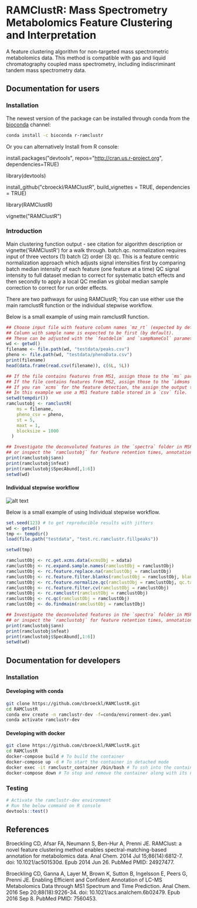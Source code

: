 # RAMClustR: Mass Spectrometry Metabolomics Feature Clustering and Interpretation
A feature clustering algorithm for non-targeted mass spectrometric metabolomics data. This method is compatible with gas and liquid chromatography coupled mass spectrometry, including indiscriminant tandem mass spectrometry data.

## Documentation for users

### Installation
The newest version of the package can be installed through conda from the [bioconda](https://anaconda.org/bioconda/r-ramclustr) channel:

```bash
conda install -c bioconda r-ramclustr
```

Or you can alternatively Install from R console:

install.packages("devtools", repos="http://cran.us.r-project.org", dependencies=TRUE)

library(devtools)

install_github("cbroeckl/RAMClustR", build_vignettes = TRUE, dependencies = TRUE)

library(RAMClustR)

vignette("RAMClustR")

### Introduction
Main clustering function output - see citation for algorithm description or vignette('RAMClustR') for a walk through. batch.qc. normalization requires input of three vectors (1) batch (2) order (3) qc. This is a feature centric normalization approach which adjusts signal intensities first by comparing batch median intensity of each feature (one feature at a time) QC signal intensity to full dataset median to correct for systematic batch effects and then secondly to apply a local QC median vs global median sample correction to correct for run order effects.

There are two pathways for using RAMClustR; You can use either use the main ramclustR function or the individual stepwise workflow. 

Below is a small example of using main ramclustR function.
```R
## Choose input file with feature column names `mz_rt` (expected by default).
## Column with sample name is expected to be first (by default).
## These can be adjusted with the `featdelim` and `sampNameCol` parameters.
wd <- getwd()
filename <- file.path(wd, "testdata/peaks.csv")
pheno <- file.path(wd, "testdata/phenoData.csv") 
print(filename)
head(data.frame(read.csv(filename)), c(6L, 5L))

## If the file contains features from MS1, assign those to the `ms` parameter.
## If the file contains features from MS2, assign those to the `idmsms` parameter.
## If you ran `xcms` for the feature detection, the assign the output to the `xcmsObj` parameter.
## In this example we use a MS1 feature table stored in a `csv` file.
setwd(tempdir())
ramclustobj <- ramclustR(
    ms = filename,
    pheno_csv = pheno,
    st = 5,
    maxt = 1,
    blocksize = 1000
  )

## Investigate the deconvoluted features in the `spectra` folder in MSP format
## or inspect the `ramclustobj` for feature retention times, annotations etc.
print(ramclustobj$ann)
print(ramclustobj$nfeat)
print(ramclustobj$SpecAbund[,1:6])
setwd(wd)
```

#### Individual stepwise workflow
![alt text](https://github.com/zargham-ahmad/RAMClustR/blob/issue_14/docs/ramclustR.png)

Below is a small example of using Individual stepwise workflow.
```R
set.seed(123) # to get reproducible results with jitters
wd <- getwd()
tmp <- tempdir()
load(file.path("testdata", "test.rc.ramclustr.fillpeaks"))

setwd(tmp)

ramclustObj <- rc.get.xcms.data(xcmsObj = xdata)
ramclustObj <- rc.expand.sample.names(ramclustObj = ramclustObj)
ramclustObj <- rc.feature.replace.na(ramclustObj = ramclustObj)
ramclustObj <- rc.feature.filter.blanks(ramclustObj = ramclustObj, blank.tag = "Blanc")
ramclustObj <- rc.feature.normalize.qc(ramclustObj = ramclustObj, qc.tag = "QC")
ramclustObj <- rc.feature.filter.cv(ramclustObj = ramclustObj)
ramclustObj <- rc.ramclustr(ramclustObj = ramclustObj)
ramclustObj <- rc.qc(ramclustObj = ramclustObj)
ramclustObj <- do.findmain(ramclustObj = ramclustObj)

## Investigate the deconvoluted features in the `spectra` folder in MSP format
## or inspect the `ramclustobj` for feature retention times, annotations etc.
print(ramclustobj$ann)
print(ramclustobj$nfeat)
print(ramclustobj$SpecAbund[,1:6])
setwd(wd)
```

## Documentation for developers

### Installation

#### Developing with conda
```bash
git clone https://github.com/cbroeckl/RAMClustR.git
cd RAMClustR
conda env create -n ramclustr-dev -f=conda/environment-dev.yaml
conda activate ramclustr-dev
```

#### Developing with docker
```bash
git clone https://github.com/cbroeckl/RAMClustR.git
cd RAMClustR
docker-compose build # To build the container
docker-compose up -d # To start the container in detached mode
docker exec -it ramclustr_container /bin/bash # To ssh into the container
docker-compose down # To stop and remove the container along with its network
```

### Testing
```R
# Activate the ramclustr-dev environment
# Run the below command on R console
devtools::test()
```

## References
Broeckling CD, Afsar FA, Neumann S, Ben-Hur A, Prenni JE. RAMClust: a novel feature clustering method enables spectral-matching-based annotation for metabolomics data. Anal Chem. 2014 Jul 15;86(14):6812-7. doi: 10.1021/ac501530d. Epub 2014 Jun 26. PubMed PMID: 24927477.

Broeckling CD, Ganna A, Layer M, Brown K, Sutton B, Ingelsson E, Peers G, Prenni JE. Enabling Efficient and Confident Annotation of LC-MS Metabolomics Data through MS1 Spectrum and Time Prediction. Anal Chem. 2016 Sep 20;88(18):9226-34. doi: 10.1021/acs.analchem.6b02479. Epub 2016 Sep 8. PubMed PMID: 7560453.

